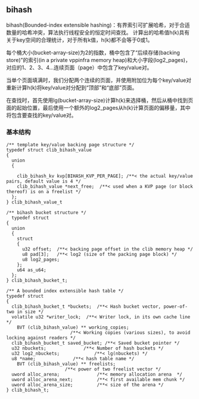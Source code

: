 ## bihash

bihash(Bounded-index extensible hashing)：有界索引可扩展哈希，对于合适数量的哈希冲突，算法执行线程安全的恒定时间查找。
计算出的哈希值h(k)具有关于key空间的合理统计，对于所有k值，h(k)都不会等于0或1。

每个桶大小(bucket-array-size)为2的指数，桶中包含了“后续存储(backing store)”的索引(in a private vppinfra memory heap)和大小字段(log2_pages)，
对应的1、2、3、4...连续页面（page）中包含了key/value对。

当单个页面填满时，我们分配两个连续的页面，并使用附加位为每个key/value对重新计算h(k)将key/value对分配到“顶部”和“底部”页面。

在查找时，首先使用lg(bucket-array-size)计算h(k)来选择桶，然后从桶中找到页面的起始位置，最后使用一个额外的log2_pages从h(k)计算页面的偏移量，其中将包含要查找的key/value对。

### 基本结构

```
/** template key/value backing page structure */
typedef struct clib_bihash_value
{
  union
  {

    clib_bihash_kv kvp[BIHASH_KVP_PER_PAGE]; /**< the actual key/value pairs, default value is 4 */
    clib_bihash_value *next_free;  /**< used when a KVP page (or block thereof) is on a freelist */
  };
} clib_bihash_value_t
```

```
/** bihash bucket structure */
  typedef struct
{
  union
  {
    struct
    {
      u32 offset;  /**< backing page offset in the clib memory heap */
      u8 pad[3];   /**< log2 (size of the packing page block) */
      u8 log2_pages;
    };
    u64 as_u64;
  };
} clib_bihash_bucket_t;
```

```
/** A bounded index extensible hash table */
typedef struct
{
  clib_bihash_bucket_t *buckets;  /**< Hash bucket vector, power-of-two in size */
  volatile u32 *writer_lock;  /**< Writer lock, in its own cache line */
    BVT (clib_bihash_value) ** working_copies;
					    /**< Working copies (various sizes), to avoid locking against readers */
  clib_bihash_bucket_t saved_bucket; /**< Saved bucket pointer */
  u32 nbuckets;			     /**< Number of hash buckets */
  u32 log2_nbuckets;		     /**< lg(nbuckets) */
  u8 *name;			     /**< hash table name */
    BVT (clib_bihash_value) ** freelists;
				      /**< power of two freelist vector */
  uword alloc_arena;		      /**< memory allocation arena  */
  uword alloc_arena_next;	      /**< first available mem chunk */
  uword alloc_arena_size;	      /**< size of the arena */
} clib_bihash_t;
```